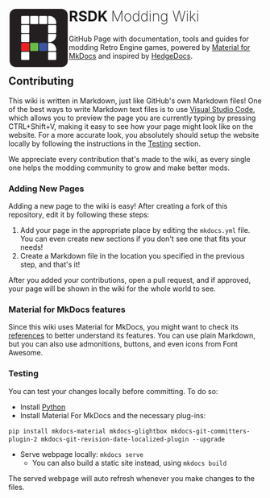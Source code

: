 <h1>
    <a href="#rsdk">
        <img width="120" align="left" src="docs/assets/favicon.svg">
    </a>
    RSDK <span style="font-weight: 200;">Modding Wiki</span>
</h1>

GitHub Page with documentation, tools and guides for modding Retro Engine games, powered by [Material for MkDocs](https://squidfunk.github.io/mkdocs-material/) and inspired by [HedgeDocs](https://hedgedocs.com/).

## Contributing

This wiki is written in Markdown, just like GitHub's own Markdown files! One of the best ways to write Markdown text files is to use [Visual Studio Code](https://code.visualstudio.com/), which allows you to preview the page you are currently typing by pressing CTRL+Shift+V, making it easy to see how your page might look like on the website. For a more accurate look, you absolutely should setup the website locally by following the instructions in the [Testing](#testing) section.

We appreciate every contribution that's made to the wiki, as every single one helps the modding community to grow and make better mods.

### Adding New Pages

Adding a new page to the wiki is easy! After creating a fork of this repository, edit it by following these steps:
1. Add your page in the appropriate place by editing the `mkdocs.yml` file. You can even create new sections if you don't see one that fits your needs!
2. Create a Markdown file in the location you specified in the previous step, and that's it!

After you added your contributions, open a pull request, and if approved, your page will be shown in the wiki for the whole world to see.

### Material for MkDocs features

Since this wiki uses Material for MkDocs, you might want to check its [references](https://squidfunk.github.io/mkdocs-material/reference/) to better understand its features. You can use plain Markdown, but you can also use admonitions, buttons, and even icons from Font Awesome.

### Testing

You can test your changes locally before committing. To do so:

- Install [Python](https://www.python.org/downloads/)
- Install Material For MkDocs and the necessary plug-ins:
```
pip install mkdocs-material mkdocs-glightbox mkdocs-git-committers-plugin-2 mkdocs-git-revision-date-localized-plugin --upgrade
```
- Serve webpage locally: `mkdocs serve`
    - You can also build a static site instead, using `mkdocs build`

The served webpage will auto refresh whenever you make changes to the files.
